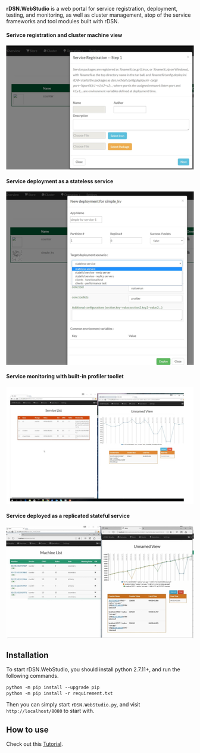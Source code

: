**rDSN.WebStudio** is a web portal for service registration, deployment, testing, and monitoring, as well as cluster management, atop of the service frameworks and tool modules built with rDSN. 

#### Serivce registration and cluster machine view 
![registration](app_package/static/img/register.jpg)

#### Service deployment as a stateless service 
![deploy](app_package/static/img/deploy.jpg)

#### Service monitoring with built-in profiler toollet 
![monitor](app_package/static/img/monitor.jpg)

#### Service deployed as a replicated stateful service 
![stateful](app_package/static/img/stateful.jpg)

## Installation

To start rDSN.WebStudio, you should install python 2.7.11+, and run the following commands.

```
python -m pip install --upgrade pip
python -m pip install -r requirement.txt
```

Then you can simply start ```rDSN.WebStudio.py```, and visit ```http://localhost/8080``` to start with.  

## How to use

Check out this [Tutorial](https://github.com/Microsoft/rDSN/wiki/Tutorial:-one-box-cluster).


